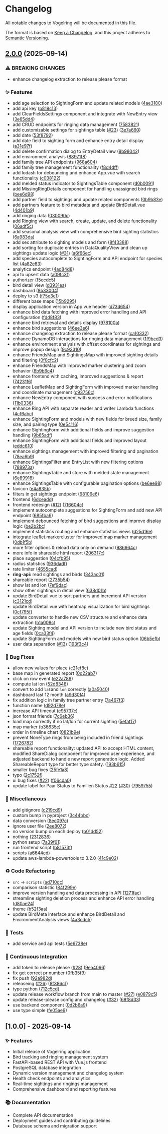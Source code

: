 # Changelog

All notable changes to Vogelring will be documented in this file.

The format is based on [Keep a Changelog](https://keepachangelog.com/en/1.0.0/),
and this project adheres to [Semantic Versioning](https://semver.org/spec/v2.0.0.html).

## [2.0.0](https://github.com/antonroesler/vogelring/compare/v1.0.0...v2.0.0) (2025-09-14)


### ⚠ BREAKING CHANGES

* enhance changelog extraction to release please format

### ✨ Features

* add age selection to SightingForm and update related models ([4ae3180](https://github.com/antonroesler/vogelring/commit/4ae318091d95cb05568ff1681cf465e71db7eae2))
* add api key ([b818c13](https://github.com/antonroesler/vogelring/commit/b818c13529df77d4749562ad266b4c8641c7f261))
* add ClearFieldsSettings component and integrate with NewEntry view ([3e65dd4](https://github.com/antonroesler/vogelring/commit/3e65dd43d96e1d77f1dc99e2c33159a89f32f3e0))
* add CRUD endpoints for ringing data management ([7583821](https://github.com/antonroesler/vogelring/commit/75838218c2253b2b728fc962e65ba40f5c118dac))
* add customizable settings for sightings table ([#23](https://github.com/antonroesler/vogelring/issues/23)) ([3e7a660](https://github.com/antonroesler/vogelring/commit/3e7a660448cc202724c21d8ee8f4e67ad3776767))
* add date ([53f8792](https://github.com/antonroesler/vogelring/commit/53f8792e7d4365a6cfdf270fa46abd31ba6a5ea2))
* add date field to sighting form and enhance entry detail display ([a31e97f](https://github.com/antonroesler/vogelring/commit/a31e97f88156962d3489eadbed32087aa680b263))
* add delete confirmation dialog to EntryDetail view ([8b98042](https://github.com/antonroesler/vogelring/commit/8b98042a411d49157b536a6e45ac2a7dd068361c))
* add environment analysis ([88971f8](https://github.com/antonroesler/vogelring/commit/88971f84dfb8160b7122f06604256f1c514538f9))
* add family tree API endpoints ([968a604](https://github.com/antonroesler/vogelring/commit/968a604e10e6d9e439e185cc5f88911b0499dded))
* add family tree management functionality ([f8d4dff](https://github.com/antonroesler/vogelring/commit/f8d4dffb895d3bb2171fe3ae28f8663250cc4b50))
* add lodash for debouncing and enhance App.vue with search functionality ([c038122](https://github.com/antonroesler/vogelring/commit/c03812278045be177e1529d169c080d6368fb5a4))
* add melded status indicator to SightingsTable component ([d0b0091](https://github.com/antonroesler/vogelring/commit/d0b0091d23515997d92bf42baf8f576f675af05f))
* add MissingRingDetails component for handling unassigned bird rings ([bee6d98](https://github.com/antonroesler/vogelring/commit/bee6d988fdd3135b33bdd61c8109092bf21c35eb))
* add partner field to sightings and update related components ([0b9b83e](https://github.com/antonroesler/vogelring/commit/0b9b83e456c7145de6363e22d7fd26997d4f57f6))
* add partners feature to bird metadata and update BirdDetail.vue ([4d401b9](https://github.com/antonroesler/vogelring/commit/4d401b9f172e2a5ed23c81ded46d6c980201588e))
* add ringing data ([030090c](https://github.com/antonroesler/vogelring/commit/030090cad3773931f27352d1b78ab7d6a6c31402))
* add Ringing view with search, create, update, and delete functionality ([06adf5c](https://github.com/antonroesler/vogelring/commit/06adf5c1984c1791f219a4c2b6b4b449d77585b3))
* add seasonal analysis view with comprehensive bird sighting statistics ([6a983da](https://github.com/antonroesler/vogelring/commit/6a983dabc9f39a63a93dd8738e1a92ecd949b06a))
* add sex attribute to sighting models and form ([8f43388](https://github.com/antonroesler/vogelring/commit/8f433888b39e6c2787875be1c6bd464ada164cdd))
* add sorting for duplicate entries in DataQualityView and clean up sightings update logic ([#31](https://github.com/antonroesler/vogelring/issues/31)) ([a6f66ec](https://github.com/antonroesler/vogelring/commit/a6f66ecbc34c3fe757f2b808b497b102321ffbe3))
* add species autocomplete to SightingForm and API endpoint for species list ([4a82e83](https://github.com/antonroesler/vogelring/commit/4a82e838e151b1aeddc2f5fd32accc8568482ef4))
* analytics endpoint ([4ad84d8](https://github.com/antonroesler/vogelring/commit/4ad84d82fca7f3221f513f2c8d3e57cdab805555))
* api to upsert data ([a09fc3f](https://github.com/antonroesler/vogelring/commit/a09fc3f8fbe954c29c1ec8b74b62848f09ccc7ac))
* authorizer ([f5ecdc5](https://github.com/antonroesler/vogelring/commit/f5ecdc59401e9d7f26554e5484c9bb09b8618482))
* bird detail view ([d3931ea](https://github.com/antonroesler/vogelring/commit/d3931eac74242add897249b577d2ebb6f6a12504))
* dashboard ([8b33004](https://github.com/antonroesler/vogelring/commit/8b3300487c5029e38a53684f24c0cfba8a5a9142))
* deploy to s3 ([f75e3e1](https://github.com/antonroesler/vogelring/commit/f75e3e19aec5a2908eaba22da0513cbc3a607a25))
* different base maps ([15b9295](https://github.com/antonroesler/vogelring/commit/15b9295f54789b07452e87afdd0468695f8e5330))
* display application version in App.vue header ([d73d654](https://github.com/antonroesler/vogelring/commit/d73d65494ae791eb2fc602ac8c222f4f2e9cf161))
* enhance bird data fetching with improved error handling and API configuration ([fdd8f83](https://github.com/antonroesler/vogelring/commit/fdd8f83ef09b7cb81e1eb19fcfe51cd46031989b))
* enhance bird retrieval and details display ([978100a](https://github.com/antonroesler/vogelring/commit/978100ac7b86b9e99deec86876305f9ef53f9043))
* enhance bird suggestions ([46ee3e6](https://github.com/antonroesler/vogelring/commit/46ee3e6ae298430d4bf85789ea41ca070056bf5b))
* enhance changelog extraction to release please format ([ca10332](https://github.com/antonroesler/vogelring/commit/ca10332ec5ac6592af5932e5aea3689382195535))
* enhance DynamoDB interactions for ringing data management ([1f9bcd3](https://github.com/antonroesler/vogelring/commit/1f9bcd3b9fb4894f9af02567e3b14ce76fffa325))
* enhance environment analysis with offset coordinates for sightings and improve popup design ([9c93310](https://github.com/antonroesler/vogelring/commit/9c93310498d390e11beed4886ed58627c5f5fee1))
* enhance FriendsMap and SightingsMap with improved sighting details and filtering ([0f0cfc2](https://github.com/antonroesler/vogelring/commit/0f0cfc2a007c4ae95d93e41675691d5f70be455b))
* enhance FriendsMap with improved marker clustering and zoom behavior ([8b9b6c4](https://github.com/antonroesler/vogelring/commit/8b9b6c4bf573ae94e01317f2da728b74f8beb661))
* enhance frontend with caching, improved suggestions & report ([74231f6](https://github.com/antonroesler/vogelring/commit/74231f6f6a71baafc951a0dac25d2526341e26c4))
* enhance LeafletMap and SightingForm with improved marker handling and coordinate management ([c93756c](https://github.com/antonroesler/vogelring/commit/c93756c0a9dd1e0c6345d0aa8ee0ebab410677fe))
* enhance NewEntry component with success and error notifications ([11b0336](https://github.com/antonroesler/vogelring/commit/11b0336c7b7ce6b75bc92067a0121bcfbc00de0e))
* enhance Ring API with separate reader and writer Lambda functions ([4cf6abc](https://github.com/antonroesler/vogelring/commit/4cf6abcf15b16446a0ad1a417e33d359bc3ec2ca))
* enhance SightingForm and models with new fields for breed size, family size, and pairing type ([0e54116](https://github.com/antonroesler/vogelring/commit/0e54116b60b79d14cb71d96a258e588430d8c66a))
* enhance SightingForm with additional fields and improve suggestion handling ([9b65adf](https://github.com/antonroesler/vogelring/commit/9b65adf641c89aaa0640e420200d15bcbff976b1))
* enhance SightingForm with additional fields and improved layout ([eddc610](https://github.com/antonroesler/vogelring/commit/eddc61080fd405600e997a742c9d22b3cec55200))
* enhance sightings management with improved filtering and pagination ([78ea6b9](https://github.com/antonroesler/vogelring/commit/78ea6b95965af0a239a4b0610944e62e1b75c507))
* enhance SightingsFilter and EntryList with new filtering options ([788973a](https://github.com/antonroesler/vogelring/commit/788973a73709c592a3ac393b7559527e8dbf992b))
* enhance SightingsTable and store with melded state management ([6e89918](https://github.com/antonroesler/vogelring/commit/6e8991882de682db688729c165badf817c8f0abb))
* enhance SightingsTable with configurable pagination options ([be6ee98](https://github.com/antonroesler/vogelring/commit/be6ee9818639179b7e53edacfd486225b01253d0))
* favicon ([e4a835b](https://github.com/antonroesler/vogelring/commit/e4a835bb8a905b4da4d113233c1cdd5b8c1b90ff))
* filters in get sightings endpoint ([68106e6](https://github.com/antonroesler/vogelring/commit/68106e69776b5dc8f4b9722ef104185191b864e6))
* frontend ([6dceadd](https://github.com/antonroesler/vogelring/commit/6dceadd5433c88b91650fe21d35e740618bf05b1))
* frontend redesign ([#12](https://github.com/antonroesler/vogelring/issues/12)) ([7f6604c](https://github.com/antonroesler/vogelring/commit/7f6604c1277d39f8be51fddbe73b141df1802381))
* implement autocomplete suggestions for SightingForm and add new API endpoint ([685fba6](https://github.com/antonroesler/vogelring/commit/685fba67d4cc150271956d41654a2de9012f7080))
* implement debounced fetching of bird suggestions and improve display logic ([be2b2bc](https://github.com/antonroesler/vogelring/commit/be2b2bc325f9a77be5a7a8171e3e4a95debfc4cd))
* implement statistics routing and enhance statistics views ([d25d16e](https://github.com/antonroesler/vogelring/commit/d25d16e2d9a88d7a3ba3b34ff06eed36ea34e302))
* integrate leaflet.markercluster for improved map marker management ([0db1f5b](https://github.com/antonroesler/vogelring/commit/0db1f5b3180d4afc6695b33040f16cb742742805))
* more filter options & reload data only on demand ([986964c](https://github.com/antonroesler/vogelring/commit/986964c38273580974ffe21a2355be1ad9e30a19))
* more info in shareable html report ([206317c](https://github.com/antonroesler/vogelring/commit/206317c0b54d76bffc4ce903868efe7cca24e0c0))
* place suggestion ([04cfb95](https://github.com/antonroesler/vogelring/commit/04cfb95d8be833c3740d9f856b250ab531a89f47))
* radius statistics ([936dadf](https://github.com/antonroesler/vogelring/commit/936dadf8b3a70e03fc6dca8f41bfbffff12e4b9d))
* rate limiter ([4655cad](https://github.com/antonroesler/vogelring/commit/4655cada91a5d35f74fdde4a8243475db68a08f0))
* **ring-api:** read sightings and birds ([343ac01](https://github.com/antonroesler/vogelring/commit/343ac016e56e2116cbb9cffa428665a671cf5114))
* shareable report ([2735b54](https://github.com/antonroesler/vogelring/commit/2735b54bc6fc4c773e97db450e2215f4ab134ff5))
* show lat and lon ([7ef9dac](https://github.com/antonroesler/vogelring/commit/7ef9dacd7b3e36efb31c1eca1c93888f46dcf4e7))
* show other sightings in detail view ([638d01b](https://github.com/antonroesler/vogelring/commit/638d01b7ae6d9313f77ff8ff9b11ed334edab243))
* update BirdDetail.vue to sort partners and increment API version ([c3121cd](https://github.com/antonroesler/vogelring/commit/c3121cdd0ae1717a105f709858f4f2da2074394a))
* update BirdDetail.vue with heatmap visualization for bird sightings ([0cf795f](https://github.com/antonroesler/vogelring/commit/0cf795fcb9b0e2a57e980e9dcd7ed971ebf02fc8))
* update converter to handle new CSV structure and enhance data extraction ([b1a008c](https://github.com/antonroesler/vogelring/commit/b1a008c0224b2284e001610c30913db3f7891688))
* update Sighting model and API version to include new bird status and age fields ([0ca33f4](https://github.com/antonroesler/vogelring/commit/0ca33f4b5b966a4d44caece4f55db9a9a573dffe))
* update SightingForm and models with new bird status option ([06b5efb](https://github.com/antonroesler/vogelring/commit/06b5efb0a7c12a53c5df6a85a6091e6755f37dbc))
* user data separation  ([#13](https://github.com/antonroesler/vogelring/issues/13)) ([193f3c4](https://github.com/antonroesler/vogelring/commit/193f3c45015b3b94be6963da0ce3fc26f42977ec))


### 🐛 Bug Fixes

* allow new values for place ([c21ef8c](https://github.com/antonroesler/vogelring/commit/c21ef8c3a47aeb2c69d8b0f5e20d985833d176d1))
* base map in generated report ([0d22ab7](https://github.com/antonroesler/vogelring/commit/0d22ab77442a12494847b534a0a34e619094f03d))
* click on row event ([e22a788](https://github.com/antonroesler/vogelring/commit/e22a7884260b7a25a0699310ac4353f7b873002f))
* compute lat lon ([52d8348](https://github.com/antonroesler/vogelring/commit/52d8348eb9dd6bb3b766f5ad776a86bb1e7dd7d2))
* convert to add `lat`and `lon` correctly ([a0a5040](https://github.com/antonroesler/vogelring/commit/a0a5040d29ba74d8efeb186756785024da16f979))
* dashboard last 12 month ([a9d30f4](https://github.com/antonroesler/vogelring/commit/a9d30f4105da6d53e9f85b7f170644dab4f9adac))
* fix addition logic in family tree partner entry ([7a467f3](https://github.com/antonroesler/vogelring/commit/7a467f31ea49adc1d81b8c3beb916e2a49b8c30e))
* function name ([d92d78e](https://github.com/antonroesler/vogelring/commit/d92d78edf62acc1b0956e11d28e18f72e4c220a5))
* increase API timeout ([e95737c](https://github.com/antonroesler/vogelring/commit/e95737c49d8b67efeedc22795cc9e1f95ba13bd4))
* json format friends ([7c6eb36](https://github.com/antonroesler/vogelring/commit/7c6eb3664777ac58a557761be86a859c05996e3e))
* load map correctly if no lat/lon for current sighting ([5efaf17](https://github.com/antonroesler/vogelring/commit/5efaf17a2365839345be00ee45eebc7c19368e90))
* map marker ([b36635c](https://github.com/antonroesler/vogelring/commit/b36635c855f22bfea32e4bb4482e901d6b0e9554))
* order in timeline chart ([0821b9e](https://github.com/antonroesler/vogelring/commit/0821b9e29912904648a4a250c9aa7fa38f17cf1a))
* prevent NoneType rings from being included in friend sightings ([1726782](https://github.com/antonroesler/vogelring/commit/172678251d5ef25ac51c664048f5dca13796ba35))
* shareable report functionality: updated API to accept HTML content, modified ShareDialog component for improved user experience, and adjusted backend to handle new report generation logic. Added ShareableReport type for better type safety. ([193b615](https://github.com/antonroesler/vogelring/commit/193b61528db794948795415c0904795c360d091d))
* smaller bug fixes ([25fe1a8](https://github.com/antonroesler/vogelring/commit/25fe1a8965c416a5cde5bd8f21a9c0681284676e))
* typo ([2c1752f](https://github.com/antonroesler/vogelring/commit/2c1752f4f9f9df7d49d68320a6839aabc1159b15))
* ui bug fixes ([#22](https://github.com/antonroesler/vogelring/issues/22)) ([f06cda0](https://github.com/antonroesler/vogelring/commit/f06cda077095358618b2fa9697a8db2de03d3eb2))
* update label for Paar Status to Familien Status [#22](https://github.com/antonroesler/vogelring/issues/22) ([#30](https://github.com/antonroesler/vogelring/issues/30)) ([7959755](https://github.com/antonroesler/vogelring/commit/795975557c1e5856b57b5b8b95e61b6533a087ff))


### 🔧 Miscellaneous

* add gitignore ([c219cd9](https://github.com/antonroesler/vogelring/commit/c219cd910bb70845c363d62b67eb63764e9a31df))
* custom bump in pyproject ([3c44bbc](https://github.com/antonroesler/vogelring/commit/3c44bbcbfcb72784c19f817aae9d36b54581d400))
* data conversion ([8ec097c](https://github.com/antonroesler/vogelring/commit/8ec097c3a386de813a70df868cc1a4986e197ae8))
* ignore user file ([2ee8072](https://github.com/antonroesler/vogelring/commit/2ee8072ab260bf4015b2e2b4e52d7f44c1e1c8d1))
* no version bump on each deploy ([b01dd52](https://github.com/antonroesler/vogelring/commit/b01dd52dc6699d6375a1445c71c86672f4db7fe1))
* nothing ([2312836](https://github.com/antonroesler/vogelring/commit/23128367a046e27ff815cfc02deffab32eeb9ff7))
* python setup ([7a39f61](https://github.com/antonroesler/vogelring/commit/7a39f61199f8c2047b1b12c126e5eaff88ea29fb))
* run frontend script ([b81573f](https://github.com/antonroesler/vogelring/commit/b81573f29c3152c594e6a83029b8b162813db889))
* scripts ([a6644cd](https://github.com/antonroesler/vogelring/commit/a6644cd7a4f01939961b7a4a9cf671b499251ad8))
* update aws-lambda-powertools to 3.2.0 ([41c9e02](https://github.com/antonroesler/vogelring/commit/41c9e025602708c6299884419aedeab3e390f0d3))


### ♻️ Code Refactoring

* `src` -&gt; `scripts` ([ad710dc](https://github.com/antonroesler/vogelring/commit/ad710dcadae887c945be5f5655a938052b6edf17))
* comparison statistic ([84f299e](https://github.com/antonroesler/vogelring/commit/84f299e82e95d83fabd2634a15225843b7868a46))
* improve version handling and data processing in API ([1271fac](https://github.com/antonroesler/vogelring/commit/1271fac84d071951ff6c5d9debb0e88e4f2d40a4))
* streamline sighting deletion process and enhance API error handling ([d80ae24](https://github.com/antonroesler/vogelring/commit/d80ae249b67798acf2b9ee573784a1870715fa80))
* theme ([b52f3aa](https://github.com/antonroesler/vogelring/commit/b52f3aad84599b54c7a7288a32afe18ae5cbf50e))
* update BirdMeta interface and enhance BirdDetail and EnvironmentAnalysis views ([4a3cdc5](https://github.com/antonroesler/vogelring/commit/4a3cdc5e89b7c3feadda4032315e2668639462f2))


### 🧪 Tests

* add service and api tests ([5e6738e](https://github.com/antonroesler/vogelring/commit/5e6738e6a7e48a7170a1b4d27b1a005220b5b193))


### 👷 Continuous Integration

* add token to release please ([#28](https://github.com/antonroesler/vogelring/issues/28)) ([9ea4066](https://github.com/antonroesler/vogelring/commit/9ea406633aa44fbe22a53488c6eda55920e873da))
* fix get correct pr number ([0fb35f9](https://github.com/antonroesler/vogelring/commit/0fb35f9e7b229a95ed4c6aebe617898a5e3afa69))
* fix push ([92a982d](https://github.com/antonroesler/vogelring/commit/92a982dd70520bf9d5ac07ee470ba914b9d2efea))
* releaseing ([#26](https://github.com/antonroesler/vogelring/issues/26)) ([8f386c1](https://github.com/antonroesler/vogelring/commit/8f386c1874f431d98321c7fd6bf49d80bad5984e))
* type python ([712c5cd](https://github.com/antonroesler/vogelring/commit/712c5cd9d3611bae0e1b75c087589205f5a51c7b))
* update release workflow branch from main to master ([#27](https://github.com/antonroesler/vogelring/issues/27)) ([e0879c5](https://github.com/antonroesler/vogelring/commit/e0879c57ff6014d2f92672595081addcc2f3de8e))
* update release-please config and changelog ([#32](https://github.com/antonroesler/vogelring/issues/32)) ([68f8d33](https://github.com/antonroesler/vogelring/commit/68f8d339e8265f065bb5580344d287fb683057d7))
* use backend component ([0d2b6a9](https://github.com/antonroesler/vogelring/commit/0d2b6a9046c01e876f6d3cb91070dbe1507bbaa6))
* use type simple ([fe05ae9](https://github.com/antonroesler/vogelring/commit/fe05ae9d68cb1f45b7159caac8106fbc8e66efc8))

## [1.0.0] - 2025-09-14

### ✨ Features

- Initial release of Vogelring application
- Bird tracking and ringing management system
- FastAPI-based REST API with Vue.js frontend
- PostgreSQL database integration
- Dynamic version management and changelog system
- Health check endpoints and analytics
- Real-time sightings and ringings management
- Comprehensive dashboard and reporting features

### 📚 Documentation

- Complete API documentation
- Deployment guides and contributing guidelines
- Database schema and migration support
